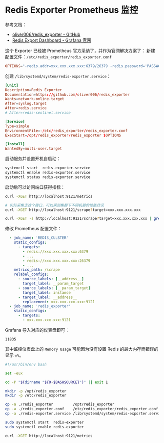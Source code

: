 
# Redis Exporter Prometheus 监控
参考文档：

- [oliver006/redis_exporter - GitHub](https://github.com/oliver006/redis_exporter)
- [Redis Export Dashboard - Grafana 官网](https://grafana.com/grafana/dashboards/11835-redis-dashboard-for-prometheus-redis-exporter-helm-stable-redis-ha)

这个 Exporter 已经被 Prometheus 官方采纳了，并作为官网解决方案了：
新建配置文件：`/etc/redis_exporter/redis_exporter.conf`
```toml
OPTIONS="-redis.addr=xxx.xxx.xxx.xxx:6379/26379 -redis.password='PASSWORD'"
```
创建 `/lib/systemd/system/redis-exporter.service`：
```toml
[Unit]
Description=Redis Exporter
Documentation=https://github.com/oliver006/redis_exporter
Wants=network-online.target
After=syslog.target
After=redis.service
# After=redis-sentinel.service

[Service]
Type=simple
EnvironmentFile=-/etc/redis_exporter/redis_exporter.conf
ExecStart=/opt/redis_exporter/redis_exporter $OPTIONS

[Install]
WantedBy=multi-user.target
```
启动服务并设置开机自启动：
```bash
systemctl start  redis-exporter.service
systemctl enable redis-exporter.service
systemctl status redis-exporter.service
```
启动后可以访问端口获得指标：
```bash
curl -XGET http://localhost:9121/metrics

# 实际采集走这个接口，可以采到集群下不同机器的性能状况
curl -XGET http://localhost:9121/scrape?target=xxx.xxx.xxx.xxx

curl -XGET -s http://localhost:9121/scrape?target=xxx.xxx.xxx.xxx | grep '^redis_up '
```
修改 Prometheus 配置文件：
```yaml
  - job_name: 'REDIS_CULSTER'
    static_configs:
      - targets:
        - redis://xxx.xxx.xxx.xxx:6379
        - ...
        - redis://xxx.xxx.xxx.xxx:26379
        - ...
    metrics_path: /scrape
    relabel_configs:
      - source_labels: [__address__]
        target_label: __param_target
      - source_labels: [__param_target]
        target_label: instance
      - target_label: __address__
        replacement: xxx.xxx.xxx.xxx:9121
  - job_name: 'redis_exporter'
    static_configs:
      - targets:
        - xxx.xxx.xxx.xxx:9121
```
Grafana 导入对应的仪表盘即可：
```
11835
```
其中监控仪表盘上的 `Memory Usage` 可能因为没有设置 Redis 的最大内存而错误的显示 `∞%`。
```bash
#!/usr/bin/env bash

set -eux

cd -P "$(dirname "${0-$BASHSOURCE}")" || exit 1

mkdir -p /opt/redis_exporter
mkdir -p /etc/redis_exporter

cp -a ./redis_exporter         /opt/redis_exporter
cp -a ./redis_exporter.conf    /etc/redis_exporter/redis_exporter.conf
cp -a ./redis-exporter.service /lib/systemd/system/redis-exporter.service

sudo systemctl start  redis-exporter
sudo systemctl enable redis-exporter

curl -XGET http://localhost:9121/metrics
```
